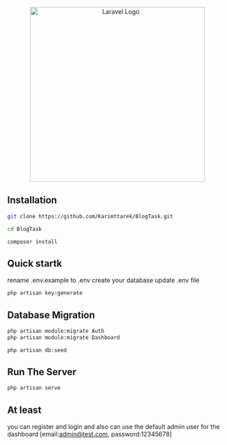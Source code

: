 <p align="center"><a href="https://laravel.com" target="_blank"><img src="https://raw.githubusercontent.com/laravel/art/master/logo-lockup/5%20SVG/2%20CMYK/1%20Full%20Color/laravel-logolockup-cmyk-red.svg" width="400" alt="Laravel Logo"></a></p>


## Installation
```bash
git clone https://github.com/Karimttarek/BlogTask.git
```
```bash
cd BlogTask
```
```bash
composer install
```

## Quick startk
rename .env.example to .env
create your database
update .env file

```bash
php artisan key:generate
```


## Database Migration
```bash
php artisan module:migrate Auth
php artisan module:migrate Dashboard

php artisan db:seed
```
## Run The Server
```bash
php artisan serve
```

## At least
you can register and login and also can use the default admin user for the dashboard
[email:admin@test.com,
password:12345678]






